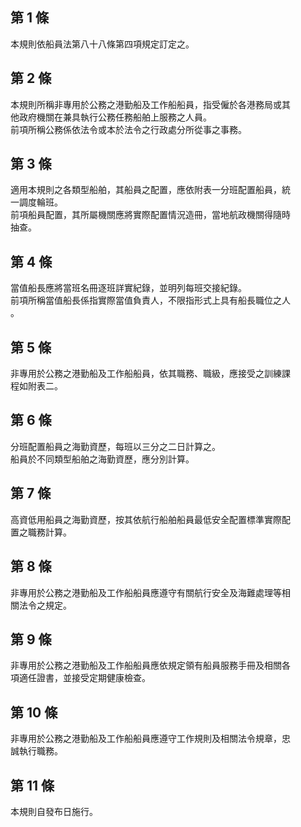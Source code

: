 第 1 條
-------
本規則依船員法第八十八條第四項規定訂定之。

第 2 條
-------
本規則所稱非專用於公務之港勤船及工作船船員，指受僱於各港務局或其  
他政府機關在兼具執行公務任務船舶上服務之人員。  
前項所稱公務係依法令或本於法令之行政處分所從事之事務。

第 3 條
-------
適用本規則之各類型船舶，其船員之配置，應依附表一分班配置船員，統  
一調度輪班。  
前項船員配置，其所屬機關應將實際配置情況造冊，當地航政機關得隨時  
抽查。

第 4 條
-------
當值船長應將當班名冊逐班詳實紀錄，並明列每班交接紀錄。  
前項所稱當值船長係指實際當值負責人，不限指形式上具有船長職位之人  
。

第 5 條
-------
非專用於公務之港勤船及工作船船員，依其職務、職級，應接受之訓練課  
程如附表二。

第 6 條
-------
分班配置船員之海勤資歷，每班以三分之二日計算之。  
船員於不同類型船舶之海勤資歷，應分別計算。

第 7 條
-------
高資低用船員之海勤資歷，按其依航行船舶船員最低安全配置標準實際配  
置之職務計算。

第 8 條
-------
非專用於公務之港勤船及工作船船員應遵守有關航行安全及海難處理等相  
關法令之規定。

第 9 條
-------
非專用於公務之港勤船及工作船船員應依規定領有船員服務手冊及相關各  
項適任證書，並接受定期健康檢查。

第 10 條
--------
非專用於公務之港勤船及工作船船員應遵守工作規則及相關法令規章，忠  
誠執行職務。

第 11 條
--------
本規則自發布日施行。

